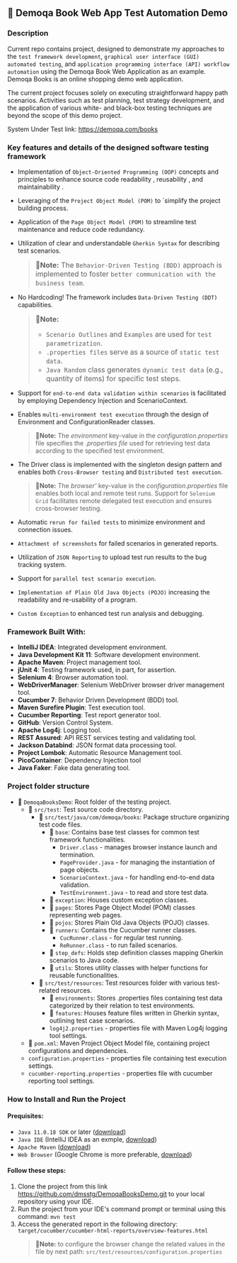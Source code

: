 
## :mag_right: Demoqa Book Web App Test Automation Demo

### Description

Current repo contains project, designed to demonstrate my approaches to the `test framework development`, `graphical user interface (GUI) automated testing`, and `application programming interface (API) workflow automation` using the Demoqa Book Web Application as an example. Demoqa Books is an online shopping demo web application.

The current project focuses solely on executing straightforward happy path scenarios. Activities such as test planning, test strategy development, and the application of various white- and black-box testing techniques are beyond the scope of this demo project.

System Under Test link: https://demoqa.com/books

### Key features and details of the designed software testing framework
- Implementation of `Object-Oriented Programming (OOP)` concepts and principles to enhance source code readability , reusability , and maintainability .
- Leveraging of the `Project Object Model (POM)` to `simplify the project building process.
- Application of the `Page Object Model (POM)` to streamline test maintenance and reduce code redundancy.
- Utilization of clear and understandable `Gherkin Syntax` for describing test scenarios.
  > <font size=3.5>:round_pushpin:**Note:** The `Behavior-Driven Testing (BDD)` approach is implemented to foster `better communication with the business team`. </font>

- No Hardcoding! The framework includes `Data-Driven Testing (DDT)` capabilities.
  ><font size=3.5>:round_pushpin:**Note:**</font>
  >- <font size=3.5>`Scenario Outlines` and `Examples` are used for `test parametrization`.</font>
  >- <font size=3.5>`.properties files` serve as a source of `static test data`.</font>
  >- <font size=3.5> `Java Random` class generates `dynamic test data` (e.g., quantity of items) for specific test steps.</font>  

- Support for `end-to-end data validation within scenarios` is facilitated by employing Dependency Injection and ScenarioContext.
- Enables `multi-environment test execution` through the design of Environment and ConfigurationReader classes.
  > :round_pushpin:**Note:** The *environment* key-value in the *configuration.properties* file specifies the *.properties file* used for retrieving test data according to the specified test environment.
- The Driver class is implemented with the singleton design pattern and enables both `Cross-Browser testing` and `Distributed test execution`.
  > :round_pushpin:**Note:** The *browser'* key-value in the *configuration.properties* file enables both local and remote test runs. Support for `Selenium Grid` facilitates remote delegated test execution and ensures cross-browser testing.
- Automatic `rerun for failed tests` to minimize environment and connection issues.
- `Attachment of screenshots` for failed scenarios in generated reports.
- Utilization of `JSON Reporting` to upload test run results to the bug tracking system.
- Support for `parallel test scenario execution`.
- `Implementation of Plain Old Java Objects (POJO)` increasing the readability and re-usability of a program.
- `Custom Exception` to enhanced test run analysis and debugging.

### Framework Built With:
- **IntelliJ IDEA**: Integrated development environment.
- **Java Development Kit 11**: Software development environment.
- **Apache Maven**: Project management tool.
- **jUnit 4**: Testing framework used, in part, for assertion.
- **Selenium 4**: Browser automation tool.
- **WebDriverManager**: Selenium WebDriver browser driver management tool.
- **Cucumber 7**: Behavior Driven Development (BDD) tool.
- **Maven Surefire Plugin**: Test execution tool.
- **Cucumber Reporting**: Test report generator tool.
- **GitHub**: Version Control System.
- **Apache Log4j**: Logging tool.
- **REST Assured**: API REST services testing and validating tool.
- **Jackson Databind**: JSON format data processing tool.
- **Project Lombok**: Automatic Resource Management tool.
- **PicoContainer**: Dependency Injection tool
- **Java Faker**: Fake data generating tool.

### Project folder structure
- :file_folder: `DemoqaBooksDemo`: Root  folder  of  the  testing  project.
  - :file_folder: `src/test`: Test source code directory.
    - :file_folder: `src/test/java/com/demoqa/books`: Package structure organizing test code files.
      - :file_folder: `base`: Contains base test classes for common test framework functionalities.
        - `Driver.class` - manages browser instance launch and termination.
        - `PageProvider.java` - for managing the instantiation of page objects.
        - `ScenarioContext.java` - for handling end-to-end data validation.
        - `TestEnvironment.java` - to read and store test data.
      - :file_folder: `exception`: Houses custom exception classes.
      - :file_folder: `pages`: Stores Page Object Model (POM) classes representing web pages.
      - :file_folder: `pojos`: Stores Plain Old Java Objects (POJO) classes.
      - :file_folder: `runners`: Contains the Cucumber runner classes.
        -  `CucRunner.class` - for regular test running.
        - `ReRunner.class` - to run failed scenarios.
      - :file_folder: `step_defs`: Holds step definition classes mapping Gherkin scenarios to Java code.
      - :file_folder: `utils`: Stores utility classes with helper functions for reusable functionalities.
    - :file_folder: `src/test/resources`: Test resources folder with various test-related resources.
      - :file_folder: `environments`: Stores .properties files containing test data categorized by their relation to test environments.
      - :file_folder: `features`: Houses feature files written in Gherkin syntax, outlining test case scenarios.
      - `log4j2.properties` - properties file with Maven Log4j logging tool settings.
  - :file_folder: `pom.xml`: Maven Project Object Model file, containing project configurations and dependencies.
  - `configuration.properties` - properties file containing test execution settings.
  -  `cucumber-reporting.properties` - properties file with cucumber reporting tool settings.

### How to Install and Run the Project

#### Prequisites:
-  `Java 11.0.18 SDK` or later ([download](https://www.oracle.com/java/technologies/javase/jdk11-archive-downloads.html))
- `Java IDE` (IntelliJ IDEA as an exmple, [download](https://www.jetbrains.com/idea/download/))
- `Apache Maven` ([download](https://maven.apache.org/index.html))
- `Web Browser` (Google Chrome is more preferable, [download](https://www.google.com/chrome/))

#### Follow these steps:
1. Clone the project from this link https://github.com/dmsstg/DemoqaBooksDemo.git to your local repository using your IDE.
2. Run the project from your IDE's command prompt or terminal using this command: <code>mvn test</code>
4. Access the generated report in the following directory: `target/cucumber/cucumber-html-reports/overview-features.html`
   > :round_pushpin:**Note:** to configure the browser change the related values in the file by next path: <code>src/test/resources/configuration.properties</code>